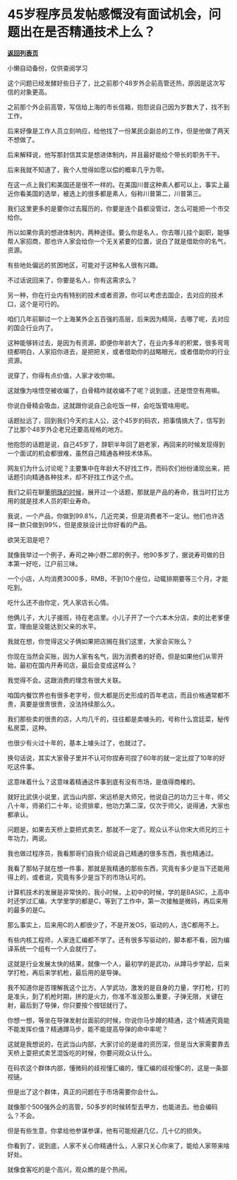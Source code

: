 # 45岁程序员发帖感慨没有面试机会，问题出在是否精通技术上么？

[**返回列表页**](/gzh/记忆承载)

小懒自动备份，仅供查阅学习

这个问题已经发酵好些日子了，比之前那个48岁外企前高管还热，原因是这次写信的对象更高。  

  

之前那个外企前高管，写信给上海的市长信箱，抱怨说自己因为岁数大了，找不到工作。

  

后来好像是工作人员立刻响应，给他找了一份某民企副总的工作，但是他做了两天不想做了。  

  

后来解释说，他写那封信其实是想进体制内，并且最好能给个带长的职务干干。

  

后来我就不知道了，我个人觉得如愿以偿的概率几乎为零。  

  

在这一点上我们和美国还是很不一样的。在美国川普这种素人都可以上，事实上最近你看美国的选举，被选上的很多都是素人，俗称川普第二，川普第三。  

  

我们这里更多的是要你过去履历的，你要是连个县都没管过，怎么可能把一个市交给你。  

  

所以如果你真的想进体制内，两种途径。要么你是名人，你去哪儿挂个副职，能够帮人家招商，那也许人家会给你一个无关紧要的位置，说白了就是借助你的名气，资源。  

  

有些地处偏远的贫困地区，可能对于这种名人很有兴趣。  

  

不过话说回来了，你要是名人，你有这需求么？

  

另一种，你在行业内有特别的技术或者资源，你可以考虑去国企，去对应的技术口，这个是可行的。  

  

咱们几年前聊过一个上海某外企五百强的高层，后来因为精简，去哪了呢，去对应的国企行业内了。  

  

这种能够转过去，是因为有资源，即便你年龄大了，在业内多年的积累，很多弯弯绕都明白，人家招你进去，是把把关，或者借助你的战略眼光，或者借助你的行业资源。  

  

说穿了，你得有点价值，人家才收你嘛。

  

这就像为啥悟空被收编了，白骨精咋就收编不了呢？说到底，还是悟空有用嘛。  

  

你说白骨精会吸血，这就跟你说自己会吃饭一样，会吃饭管啥用呢。  

  

话题扯远了，回到我们今天的主人公，这个45岁的码农，把事情搞大了，信写到了比那个48岁外企老兄还要高规格的地方。

  

他抱怨的话题是说，自己45岁了，辞职半年回了趟老家，再回来的时候发现得到一个面试的机会都很难，虽然自己精通各种技术体系。  

  

网友们为什么讨论呢？主要集中在年龄大不好找工作，而码农们纷纷涌现出来，把话题引向精通各种技术，却不好找工作这个点。  

  

我们之前在聊[董明珠的时候](http://mp.weixin.qq.com/s?__biz=MzU0MjYwNDU2Mw==&mid=2247502384&idx=1&sn=344b58e7f892308f7aeff835a3bc5034&chksm=fb1aa64ccc6d2f5ade0700eff9f26b0c7b631d513a8131d5a147c0e587503aadccecef5db181&scene=21#wechat_redirect)，展开过一个话题，那就是产品的寿命，我当时打比方用的就是技术人员的职业寿命。

  

我说，一个产品，你做到99.8%，几近完美，但是消费者不一定认。他们也许选择一款只做到99%，但是皮肤设计比你好看的产品。

  

欲哭无泪是吧？  

  

就像我举过一个例子，寿司之神小野二郎的例子。他90多岁了，据说寿司做的日本第一好吃，江户前三味。  

  

一个小店，人均消费3000多，RMB，不到10个座位，动辄排期要等三个月，才能吃到。  

  

吃什么还不由你定，凭人家店长心情。  

  

他俩儿子，大儿子接班，待在老店里。小儿子开了一个六本木分店，卖的比老爹便宜，理由是没能达到父亲的水平。  

  

我就在想，你觉得这父子俩如果把店搁在我们这里，大家会买账么？  

  

你现在当然会买账，因为人家有名气，因为消费者的好奇。但是如果他们从零开始，最初在国内开寿司店，最后会变成这样么？  

  

我觉得不会。这跟消费的理念有很大关联。

  

咱国内餐饮界也有很多老字号，但大都是历史形成的百年老店，而且价格通常都不贵，真要是很贵很贵，没法持续那么久。

  

我们那些卖的很贵的店，人均几千的，往往都是卖噱头的，号称什么宫廷菜，秘传私房菜，这种。  

  

也很少有火过十年的，基本上噱头过了，也就过了。  

  

换句话说，其实大家骨子里并不认可你捏寿司捏了60年的就一定比捏了10年的好吃这件事。  

  

这意味着什么？这意味着精通这件事到底有没有市场，是值得商榷的。  

  

就好比武侠小说里，武当山内部，宋远桥是大师兄，他说自己的功力三十年，师父八十年，师弟们二十年，论资排辈，他功力第二深，仅次于师父，说得通，大家也都承认。

  

问题是，如果去天桥上耍把式卖艺，那就不一定了。观众认不认你宋大师兄的三十年功力，两说。

  

我也做过程序员，我看那哥们自我介绍说自己精通的很多东西，我也精通过。  

  

我看了那帖子就在想一件事，那就是我精通的那些东西，究竟有多少是当下还能用得上的，或者说，究竟有多少是当下的市场认可的。  

  

计算机技术的发展是非常快的，我小时候，上初中的时候，学的是BASIC，上高中时还学过汇编，大学里学的都是C，等到了工作中，第一次接触是微码，再后来用的最多的是C。

  

那么事实上，后来用C的人都很少了，不是开发OS，驱动的人，连C都用不上。  

  

有些内核工程师，人家连汇编都不学了。还有很多写驱动的，脚本都不看，因为编译系统一个组有一个人会就行了。

  

这就是行业发展太快的结果，就像一个人，最初学的是武功，从蹲马步学起，后来学打枪，再后来学机枪，最后用的是导弹。

  

我不知道你是否理解我这个比方。人学武功，激发的是自身的力量，学打枪，打的是准头，到了机枪时期，拼的是火力，你准不准没那么重要，子弹无限，关键在射，最后到了导弹，你只要按个按钮就行了。  

  

你想一想，等坐在导弹发射台面前的时候，你说你马步蹲的精通，这个精通究竟能不能发挥价值？精通蹲马步，能不能提高导弹的命中率呢？

  

这就是我想说的，在武当山内部，大家讨论的是谁的资历深，但是当大家需要靠去天桥上耍把式卖艺混饭吃的时候，你要问观众认什么。  

  

在码农这个群体内部，懂微码的歧视懂汇编的，懂汇编的歧视懂C的，这是一条鄙视链。  

  

但是出了这个群体，真正的问题在于市场需要你会什么。

  

就像那个500强外企的高管，50多岁的时候转型去甲方，也能进去。他会编码么？不会。  

  

但是有些生意，你拿给他参谋参谋，他有可能规避几亿，几十亿的损失。

  

你看到了，说到底，人家不关心你精通什么，人家只关心你来了，能给人家带来啥好处。  

  

就像食客吃的是个高兴，观众瞧的是个热闹。

